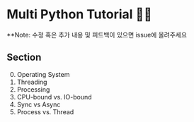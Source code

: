 # Multi Python Tutorial 🐍🐍
**Note: 수정 혹은 추가 내용 및 피드백이 있으면 issue에 올려주세요 

## Section
0. Operating System
1. Threading
2. Processing
3. CPU-bound vs. IO-bound
4. Sync vs Async
5. Process vs. Thread
